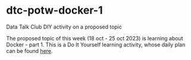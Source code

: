 # dtc-potw-docker-1

Data Talk Club DIY activity on a proposed topic

The proposed topic of this week (18 oct - 25 oct 2023) is learning about Docker - part 1. This is a Do It Yourself learning activity, whose daily plan can be found [here](https://github.com/DataTalksClub/project-of-the-week/blob/main/2023-10-18-docker-1.md).

